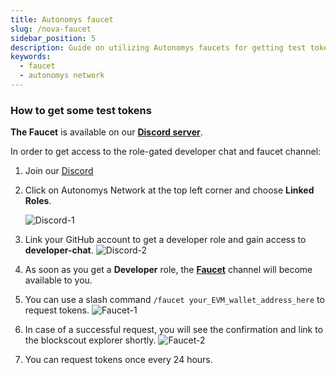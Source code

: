 ```yaml
---
title: Autonomys faucet
slug: /nova-faucet
sidebar_position: 5
description: Guide on utilizing Autonomys faucets for getting test tokens
keywords:
  - faucet
  - autonomys network
---
```


### How to get some test tokens

**The Faucet** is available on our [**Discord server**](https://autonomys.xyz/discord).


In order to get access to the role-gated developer chat and faucet channel:
1. Join our [Discord](https://autonomys.xyz/discord)
2. Click on Autonomys Network at the top left corner and choose **Linked Roles**.

   ![Discord-1](/img/developers/Discord-1.png)

3. Link your GitHub account to get a developer role and gain access to **developer-chat**. 
   ![Discord-2](/img/developers/Discord-2.png)

4. As soon as you get a **Developer** role, the [**Faucet**](https://discord.com/channels/864285291518361610/1133496871499862077) channel will become available to you. 

5. You can use a slash command `/faucet your_EVM_wallet_address_here` to request tokens. 
  ![Faucet-1](/img/developers/Faucet-1.png)

6. In case of a successful request, you will see the confirmation and link to the blockscout explorer shortly.
  ![Faucet-2](/img/developers/Faucet-2.png)

7. You can request tokens once every 24 hours.